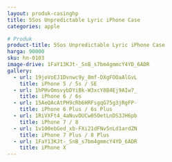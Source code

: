 ```yaml
---
layout: produk-casinghp
title: 5Sos Unpredictable Lyric iPhone Case
categories: apple

# Produk
product-title: 5Sos Unpredictable Lyric iPhone Case
harga: 90000
sku: hn-0103
image-drive: 1FaY13KJt-_SnB_s7bm4gmmcY4YD_6ADR
gallery:
  - url: 19joVoEJ1Dvnwc9y_8mf-DXgFOOaAlGvL
    title: iPhone 5 / 5s / SE
  - url: 1hPHvOmsvybDYiBk-W3xcY8B4Ej9AIw7_
    title: iPhone 6 / 6s
  - url: 15AeQAcAtPH9cRb6HRFsgqG75g3jRgFP-
    title: iPhone 6 Plus / 6s Plus
  - url: 1RiVXFt4_4aNuvDUCw05OetLnDS3JH6pb
    title: iPhone 7 / 8
  - url: 1v100ebGed_xb-FXi21dFNv5nLd1ardZN
    title: iPhone 7 Plus / 8 Plus
  - url: 1FaY13KJt-_SnB_s7bm4gmmcY4YD_6ADR
    title: iPhone X
---
```

